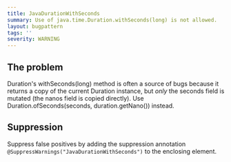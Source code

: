 ```yaml
---
title: JavaDurationWithSeconds
summary: Use of java.time.Duration.withSeconds(long) is not allowed.
layout: bugpattern
tags: ''
severity: WARNING
---
```


<!--
*** AUTO-GENERATED, DO NOT MODIFY ***
To make changes, edit the @BugPattern annotation or the explanation in docs/bugpattern.
-->


## The problem
Duration's withSeconds(long) method is often a source of bugs because it returns a copy of the current Duration instance, but _only_ the seconds field is mutated (the nanos field is copied directly). Use Duration.ofSeconds(seconds, duration.getNano()) instead.

## Suppression
Suppress false positives by adding the suppression annotation `@SuppressWarnings("JavaDurationWithSeconds")` to the enclosing element.
